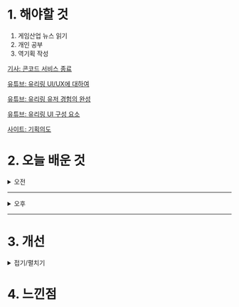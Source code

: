 
# 1. 해야할 것

1. 게임산업 뉴스 읽기 
2. 개인 공부  
3. 역기획 작성

[기사: 콘코드 서비스 종료](https://www.gamemeca.com/view.php?gid=1752877)

[유튜브: 유리링 UI/UX에 대하여](https://www.youtube.com/watch?v=XfTzDd4pUbk&t=105s)

[유튜브: 유리링 유저 경험의 완성](https://www.youtube.com/watch?v=L1sV8YpPJpA)

[유튜브: 유리링 UI 구성 요소](https://www.youtube.com/watch?v=nf2bU6DwYH4&t=11s)

[사이트: 기획의도](https://blog.naver.com/onlybest01/221195617075)



# 2. 오늘 배운 것

<details>
<summary>오전</summary>

## 오늘의 뉴스
<details>
<summary>접기/펼치기</summary>

### 콘코드 서비스 종료
![image](https://github.com/user-attachments/assets/d35ce3f0-7d2c-4dfe-be08-049582aa0474)

PC사상으로 점철되고 개발자 한마디로 많은 이슈를 만들었던 게임 콘코드.\
나는 특히 캐릭터가 못생긴걸로 알고 있었다.\
한국 게임은 PC사상에 물든 게임을 많이 못본 것 같은데 해외는 이쪽으로 엄청나게 이슈고 개발 방향도 기울어지고 있다고 한다.

뭐 평등을 추구한다는 이상은 좋은데 이것을 이상하게 적용하고 강요한다는게 현 시점으로 보고 있다.\
흑인 인어공주라던지... 정말 충격이었다.

콘코드는 이런 이슈로 실패한 것도 있겠지만 게임 자체가 매력이 없어서 서비스 종료를 한 거겠지만\
PC에 대해 다시한번 생각해볼 기회가 되었다.
</details>


</details>

****

<details>
<summary>오후</summary>

## 역기획서 작성
<details>
<summary>접기/펼치기</summary>

### 시스템 요약
![image](https://github.com/user-attachments/assets/58b25c93-d63b-4854-906b-3a606b7df470)

### 시스템 플로우
![image](https://github.com/user-attachments/assets/3cf76e71-94c9-4b07-b123-fc2c8985df8a)

### UI 설계


</details>

## 유리링 UI/UX
<details>
<summary>접기/펼치기</summary>

### UI/UX
#### 1. 메타포에 대하여
![image](https://github.com/user-attachments/assets/27de4be7-682c-4cfd-9aac-ce78852d9c05)

#### 2. 아이콘
![image](https://github.com/user-attachments/assets/d4bf4402-1402-4c44-b121-5d5c2e984d21)

#### 3. 직관적인 UI
![image](https://github.com/user-attachments/assets/283f3e15-65cf-444a-af28-c8f8f570cb8a)

#### 4. UI 설계가 필요한 이유
로딩바가 있으면, 로딩창이 빠르게 느껴지고\
경험치 게이지를 직관적으로 몇% 남았는지 보여주어 채우도록 유도한다.

![image](https://github.com/user-attachments/assets/f6546aac-88b7-47d1-833b-f0a239f71bb3)

![image](https://github.com/user-attachments/assets/865accdc-9ccb-4593-a859-c847b3993d1e)

#### 5. 뎁스
![image](https://github.com/user-attachments/assets/5bcedba9-131d-490a-9ae0-fd9dfa719ba0)

#### 6. 기본값
![image](https://github.com/user-attachments/assets/c945ef59-7c8b-4cc5-aa4c-f7feec1135e8)

#### 7. 상호작용
![image](https://github.com/user-attachments/assets/2db9b132-45da-4b3a-9607-08cc873a8d98)

![image](https://github.com/user-attachments/assets/c1eb3b61-9c0d-4eef-a5b7-ab22fcbb0c32)

![image](https://github.com/user-attachments/assets/716fc7b9-3d76-42c9-93d6-1c86006008ce)

#### 8. 버튼
![image](https://github.com/user-attachments/assets/92670e7b-b158-48fb-b1b5-c6e3e561e618)

![image](https://github.com/user-attachments/assets/81226e4e-3f9f-4390-8108-e24aeba6b3c8)

![image](https://github.com/user-attachments/assets/05f96b43-efb7-4285-b1d1-436e5aa905b4)

![image](https://github.com/user-attachments/assets/72967819-d11b-4caf-8cfd-491b3b371840)

![image](https://github.com/user-attachments/assets/7a362342-3a53-4ad2-b745-179b747983dd)

![image](https://github.com/user-attachments/assets/010e3c1d-dbc4-4a8c-b7da-cafaac3029a9)

![image](https://github.com/user-attachments/assets/e4a2649b-f701-488b-ac97-096877e67041)

![image](https://github.com/user-attachments/assets/f74dacb6-edbb-4de8-9dd1-faeba513dabd)

#### 9. 연출
![image](https://github.com/user-attachments/assets/b38f39ff-22f0-429a-a437-879179c69f37)

![image](https://github.com/user-attachments/assets/9a9f6a0b-8ad0-41c0-a68d-0b5d1cc044ff)

![image](https://github.com/user-attachments/assets/f77b1bd8-58cb-484a-a80c-35a8bb2ae94f)

![image](https://github.com/user-attachments/assets/ab1ec61e-5e91-43a7-89fe-827b54ed4fd6)

![image](https://github.com/user-attachments/assets/a19a129f-d998-4c30-a5ef-1952c8ce0ac1)

</details>


</details>

****


# 3. 개선


<details>
<summary>접기/펼치기</summary>


</details>



# 4. 느낀점


